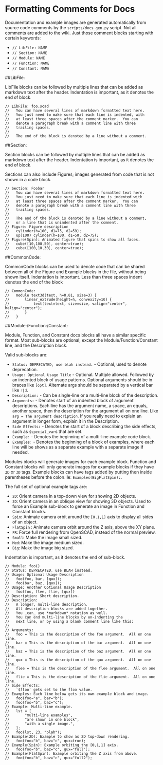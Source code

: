 # Formatting Comments for Docs

Documentation and example images are generated automatically from source code comments by the `scripts/docs_gen.py` script.  Not all comments are added to the wiki.  Just those comment blocks starting with certain keywords:

- `// LibFile: NAME`
- `// Section: NAME`
- `// Module: NAME`
- `// Function: NAME`
- `// Constant: NAME`

##LibFile:

LibFile blocks can be followed by multiple lines that can be added as markdown text after the header. Indentation is important, as it denotes the end of block.

```
// LibFile: foo.scad
//   You can have several lines of markdown formatted text here.
//   You just need to make sure that each line is indented, with
//   at least three spaces after the comment marker.  You can
//   denote a paragraph break with a comment line with three
//   trailing spaces.
//   
//   The end of the block is denoted by a line without a comment.
```

##Section:

Section blocks can be followed by multiple lines that can be added as markdown text after the header. Indentation is important, as it denotes the end of block.

Sections can also include Figures; images generated from code that is not shown in a code block.

```
// Section: Foobar
//   You can have several lines of markdown formatted text here.
//   You just need to make sure that each line is indented with
//   at least three spaces after the comment marker.  You can
//   denote a paragraph break with a comment line with three
//   trailing spaces.
//   
//   The end of the block is denoted by a line without a comment,
//   or a line that is unindented after the comment.
// Figure: Figure description
//   cylinder(h=100, d1=75, d2=50);
//   up(100) cylinder(h=100, d1=50, d2=75);
// Figure(Spin): Animated figure that spins to show all faces.
//   cube([10,100,50], center=true);
//   cube([100,10,30], center=true);
```

##CommonCode:

CommonCode blocks can be used to denote code that can be shared between all of the Figure and Example blocks in the file, without being shown itself.  Indentation is important.  Less than three spaces indent denotes the end of the block

```
// CommonCode:
//   module text3d(text, h=0.01, size=3) {
//       linear_extrude(height=h, convexity=10) {
//           text(text=text, size=size, valign="center", halign="center");
//       }
//   }
```

##Module:/Function:/Constant:

Module, Function, and Constant docs blocks all have a similar specific format.  Most sub-blocks are optional, except the Module/Function/Constant line, and the Description block.

Valid sub-blocks are:

- `Status: DEPRECATED, use blah instead.` - Optional, used to denote deprecation.
- `Usage: Optional Usage Title` - Optional.  Multiple allowed.  Followed by an indented block of usage patterns.  Optional arguments should be in braces like `[opt]`.  Alternate args should be separated by a vertical bar like `r|d`. 
- `Description:` - Can be single-line or a multi-line block of the description.
- `Arguments:` - Denotes start of an indented block of argument descriptions.  Each line has the argument name, a space, an equals, another space, then the description for the argument all on one line. Like `arg = The argument description`.  If you really need to explain an argument in longer form, explain it in the Description.
- `Side Effects:` - Denotes the start of a block describing the side effects, such as `$special_var`s that are set.
- `Example:` - Denotes the beginning of a multi-line example code block.
- `Examples:` - Denotes the beginning of a block of examples, where each line will be shows as a separate example with a separate image if needed.

Modules blocks will generate images for each example block. Function and Constant blocks will only generate images for example blocks if they have `2D` or `3D` tags.  Example blocks can have tags added by putting then inside parentheses before the colon.  Ie: `Examples(BigFlatSpin):`.  

The full set of optional example tags are:

- `2D`: Orient camera in a top-down view for showing 2D objects.
- `3D`: Orient camera in an oblique view for showing 3D objects. Used to force an Example sub-block to generate an image in Function and Constant blocks.
- `Spin`: Animate camera orbit around the `[0,1,1]` axis to display all sides of an object.
- `FlatSpin` : Animate camera orbit around the Z axis, above the XY plane.
- `FR`: Force full rendering from OpenSCAD, instead of the normal preview.
- `Small`: Make the image small sized.
- `Med`: Make the image medium sized.
- `Big`: Make the image big sized.

Indentation is important, as it denotes the end of sub-block.

```
// Module: foo()
// Status: DEPRECATED, use BLAH instead.
// Usage: Optional Usage Description
//   foo(foo, bar, [qux]);
//   foo(bar, baz, [qux]);
// Usage: Another Optional Usage Description
//   foo(foo, flee, flie, [qux])
// Description: Short description.
// Description:
//   A longer, multi-line description.
//   All description blocks are added together.
//   You _can_ use *markdown* notation as well.
//   You can end multi-line blocks by un-indenting the
//   next line, or by using a blank comment line like this:
//
// Arguments:
//   foo = This is the description of the foo argument.  All on one line.
//   bar = This is the description of the bar argument.  All on one line.
//   baz = This is the description of the baz argument.  All on one line.
//   qux = This is the description of the qux argument.  All on one line.
//   flee = This is the description of the flee argument.  All on one line.
//   flie = This is the description of the flie argument.  All on one line.
// Side Effects:
//   `$floo` gets set to the floo value.
// Examples: Each line below gets its own example block and image.
//   foo(foo="a", bar="b");
//   foo(foo="b", baz="c");
// Example: Multi-line example.
//   lst = [
//       "multi-line examples",
//       "are shown in one block",
//       "with a single image.",
//   ];
//   foo(lst, 23, "blah");
// Example(2D): Example to show as 2D top-down rendering.
//   foo(foo="b", baz="c", qux=true);
// Example(Spin): Example orbiting the [0,1,1] axis.
//   foo(foo="b", baz="c", qux="full");
// Example(FlatSpin): Example orbiting the Z axis from above.
//   foo(foo="b", baz="c", qux="full2");
```



